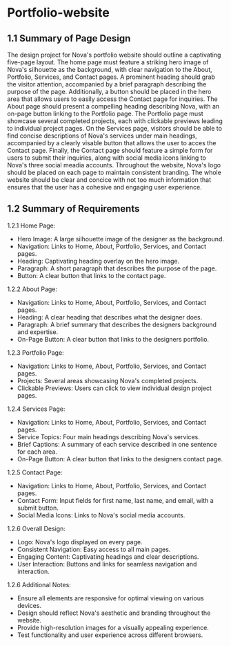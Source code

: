 # Portfolio-website
1.1 Summary of Page Design
------------------------------------

The design project for Nova's portfolio website should outline a captivating five-page layout. The home page must feature a striking hero image of Nova's silhouette as the background, with clear navigation to the About, Portfolio, Services, and Contact pages. A prominent heading should grab the visitor attention, accompanied by a brief paragraph describing the purpose of the page. Additionally, a button should be placed in the hero area that allows users to easily access the Contact page for inquiries. The About page should present a compelling heading describing Nova, with an on-page button linking to the Portfolio page. The Portfolio page must showcase several completed projects, each with clickable previews leading to individual project pages. On the Services page, visitors should be able to find concise descriptions of Nova's services under main headings, accompanied by a clearly visable button that allows the user to acces the Contact page. Finally, the Contact page should feature a simple form for users to submit their inquiries, along with social media icons linking to Nova's three social meadia accounts. Throughout the website, Nova's logo should be placed on each page to maintain consistent branding. The whole website should be clear and concice with not too much information that ensures that the user has a cohesive and engaging user experience.


1.2 Summary of Requirements
------------------------------------

1.2.1 Home Page:

- Hero Image: A large silhouette image of the designer as the background.
- Navigation: Links to Home, About, Portfolio, Services, and Contact pages.
- Heading: Captivating heading overlay on the hero image.
- Paragraph: A short paragraph that describes the purpose of the page.
- Button: A clear button that links to the contact page.

1.2.2 About Page:

- Navigation: Links to Home, About, Portfolio, Services, and Contact pages.
- Heading: A clear heading that describes what the designer does.
- Paragraph: A brief summary that describes the designers background and expertise.
- On-Page Button: A clear button that links to the designers portfolio.

1.2.3 Portfolio Page:

- Navigation: Links to Home, About, Portfolio, Services, and Contact pages.
- Projects: Several areas showcasing Nova's completed projects.
- Clickable Previews: Users can click to view individual design project pages.

1.2.4 Services Page:

- Navigation: Links to Home, About, Portfolio, Services, and Contact pages.
- Service Topics: Four main headings describing Nova's services.
- Brief Captions: A summary of each service described in one sentence for each area.
- On-Page Button: A clear button that links to the designers contact page.

1.2.5 Contact Page:

- Navigation: Links to Home, About, Portfolio, Services, and Contact pages.
- Contact Form: Input fields for first name, last name, and email, with a submit button.
- Social Media Icons: Links to Nova's social media accounts.

1.2.6 Overall Design:

- Logo: Nova's logo displayed on every page.
- Consistent Navigation: Easy access to all main pages.
- Engaging Content: Captivating headings and clear descriptions.
- User Interaction: Buttons and links for seamless navigation and interaction.

1.2.6 Additional Notes:

- Ensure all elements are responsive for optimal viewing on various devices.
- Design should reflect Nova's aesthetic and branding throughout the website.
- Provide high-resolution images for a visually appealing experience.
- Test functionality and user experience across different browsers.


